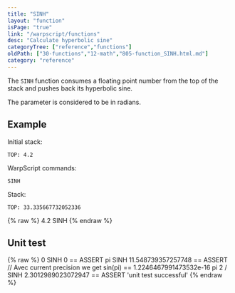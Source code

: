 ```yaml
---
title: "SINH"
layout: "function"
isPage: "true"
link: "/warpscript/functions"
desc: "Calculate hyperbolic sine"
categoryTree: ["reference","functions"]
oldPath: ["30-functions","12-math","805-function_SINH.html.md"]
category: "reference"
---
```

 

The `SINH` function consumes a floating point number from the top of the stack and pushes back its hyperbolic sine.

The parameter is considered to be in radians.

## Example ##

Initial stack:

    TOP: 4.2


WarpScript commands:

    SINH

Stack: 

    TOP: 33.335667732052336


{% raw %}
<warp10-warpscript-widget backend="{{backend}}"  exec-endpoint="{{execEndpoint}}">4.2 
SINH
</warp10-warpscript-widget>
{% endraw %}    


## Unit test ##

{% raw %}
<warp10-warpscript-widget backend="{{backend}}"  exec-endpoint="{{execEndpoint}}">0 SINH 
0 == ASSERT
pi SINH
11.548739357257748 == ASSERT // Avec current precision we get sin(pi) == 1.2246467991473532e-16 
pi 2 / SINH
2.3012989023072947 == ASSERT
'unit test successful'
</warp10-warpscript-widget>
{% endraw %}        
